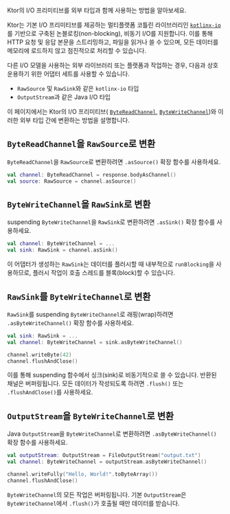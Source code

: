 [//]: # (title: I/O 상호 운용성)

<show-structure for="chapter" depth="2"/>

<link-summary>
Ktor의 I/O 프리미티브를 외부 타입과 함께 사용하는 방법을 알아보세요.
</link-summary>

Ktor는 기본 I/O 프리미티브를 제공하는 멀티플랫폼 코틀린 라이브러리인 [`kotlinx-io`](https://github.com/Kotlin/kotlinx-io)를 기반으로 구축된 논블로킹(non-blocking), 비동기 I/O를 지원합니다. 이를 통해 HTTP 요청 및 응답 본문을 스트리밍하고, 파일을 읽거나 쓸 수 있으며, 모든 데이터를 메모리에 로드하지 않고 점진적으로 처리할 수 있습니다.

다른 I/O 모델을 사용하는 외부 라이브러리 또는 플랫폼과 작업하는 경우, 다음과 상호 운용하기 위한 어댑터 세트를 사용할 수 있습니다.

-   `RawSource` 및 `RawSink`와 같은 `kotlinx-io` 타입
-   `OutputStream`과 같은 Java I/O 타입

이 페이지에서는 Ktor의 I/O 프리미티브(
[`ByteReadChannel`](https://api.ktor.io/ktor-io/io.ktor.utils.io/-byte-read-channel/index.html),
[`ByteWriteChannel`](https://api.ktor.io/ktor-io/io.ktor.utils.io/-byte-write-channel/index.html))와 이러한 외부 타입 간에 변환하는 방법을 설명합니다.

## `ByteReadChannel`을 `RawSource`로 변환

`ByteReadChannel`을 `RawSource`로 변환하려면 `.asSource()` 확장 함수를 사용하세요.

```kotlin
val channel: ByteReadChannel = response.bodyAsChannel()
val source: RawSource = channel.asSource()
```

## `ByteWriteChannel`을 `RawSink`로 변환

suspending `ByteWriteChannel`을 `RawSink`로 변환하려면 `.asSink()` 확장 함수를 사용하세요.

```kotlin
val channel: ByteWriteChannel = ...
val sink: RawSink = channel.asSink()
```

이 어댑터가 생성하는 `RawSink`는 데이터를 플러시할 때 내부적으로 `runBlocking`을 사용하므로, 플러시 작업이 호출 스레드를 블록(block)할 수 있습니다.

## `RawSink`를 `ByteWriteChannel`로 변환

`RawSink`를 suspending `ByteWriteChannel`로 래핑(wrap)하려면 `.asByteWriteChannel()` 확장 함수를 사용하세요.

```kotlin
val sink: RawSink = ...
val channel: ByteWriteChannel = sink.asByteWriteChannel()

channel.writeByte(42)
channel.flushAndClose()
```

이를 통해 suspending 함수에서 싱크(sink)로 비동기적으로 쓸 수 있습니다. 반환된 채널은 버퍼링됩니다. 모든 데이터가 작성되도록 하려면 `.flush()` 또는 `.flushAndClose()`를 사용하세요.

## `OutputStream`을 `ByteWriteChannel`로 변환

Java `OutputStream`을 `ByteWriteChannel`로 변환하려면 `.asByteWriteChannel()` 확장 함수를 사용하세요.

```kotlin
val outputStream: OutputStream = FileOutputStream("output.txt")
val channel: ByteWriteChannel = outputStream.asByteWriteChannel()

channel.writeFully("Hello, World!".toByteArray())
channel.flushAndClose()
```

`ByteWriteChannel`의 모든 작업은 버퍼링됩니다. 기본 `OutputStream`은 `ByteWriteChannel`에서 `.flush()`가 호출될 때만 데이터를 받습니다.